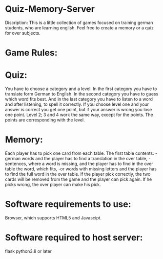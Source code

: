 # Quiz-Memory-Server


Discription:
This is a little collection of games focused on training german students, who are learning english.
Feel free to create a memory or a quiz for over subjects.


# Game Rules:


# Quiz:
You have to choose a category and a level.
In the first category you have to translate form German to English.
In the second category you have to guess which word fits best.
And in the last category you have to listen to a word and after listening, to spell it correctly.
If you choose level one and your answer is correct you get one point, but if your answer is wrong you lose one point.
Level 2; 3 and 4 work the same way, except for the points. The points are corresponding with the level.


# Memory:
Each player has to pick one card from each table.
The first table contents:
-german words and the player has to find a translation in the over table,
-sentences, where a word is missing, and the player has to find in the over table the word, which fits,
-or words with missing letters and the player has to find the full word in the over table.
If the player pick correctly, the two cards will be removed from the game and the player can pick again.
If he picks wrong, the over player can make his pick.


# Software requirements to use:
Browser, which supports HTML5 and Javascipt.

# Software required to host server: 
flask
python3.8 or later
